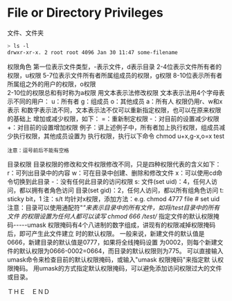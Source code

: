 # File or Directory Privileges

文件、文件夹

```bash
> ls -l
drwxr-xr-x. 2 root root 4096 Jan 30 11:47 some-filename
```

权限角色
    第一位表示文件类型，-表示文件，d表示目录
    2-4位表示文件所有者的权限，u权限
    5-7位表示文件所有者所属组成员的权限，g权限
    8-10位表示所有者所属组之外的用户的权限，o权限   
    2-10位的权限总和有时称为a权限
用文本表示法修改权限
    文本表示法用4个字母表示不同的用户：
    u：所有者
    g：组成员
    o：其他成员
    a：所有人
    权限仍用r、w和x表示
    和数字表示法不同，文本表示法不仅可以重新指定权限，也可以在原来权限的基础上
    增加或减少权限，如下：
    =：重新制定权限
    -：对目前的设置减少权限
    +：对目前的设置增加权限
    例子：讲上述例子中，所有者加上执行权限，组成员减少执行权限，其他成员设置为
    执行权限，执行以下命令
    chmod u+x,g-x,o=x test
   
    注意：逗号前后不能有空格
目录权限
    目录权限的修改和文件权限修改不同，只是四种权限代表的含义如下：
    r：可列出目录中的内容
    w：可在目录中创建、删除和修改文件
    x：可以使用cd命令切换到此目录
    -：没有任何此目录的访问权限
    s:
          文件(set uid)：4，任何人访问，都以拥有者角色访问
          目录(set gid)：2，任何人访问，都以所有组角色访问
    t: sticky bit，1
    注：s/t 均针对x权限，添加方法：e.g. chmod 4777 file # set uid
    注意：目录可以使用通配符"*"来表示目录中的所有文件，如将/test目录中的所有文件
    的权限设置为任何人都可以读写
        chmod 666 /test/*
指定文件的默认权限掩码-----umask
    权限掩码有4个八进制的数字组成，讲现有的权限减掉权限掩码后，即可产生此文件建立
    时的默认权限。
    一般来说，新建文件的默认值是0666，新建目录的默认值是0777，如果将全线掩码设置
    为0002，则每个新建文件的默认权限为0666-0002=0664，而目录的默认权限则为775。
    可以直接输入umask命令来检查目前的默认权限掩码，或输入"umask 权限掩码"来指定默
    认权限掩码。
    用umask的方式指定默认权限掩码，可以避免添加访问权限过大的文件或目录。



ＴＨＥ　ＥＮＤ